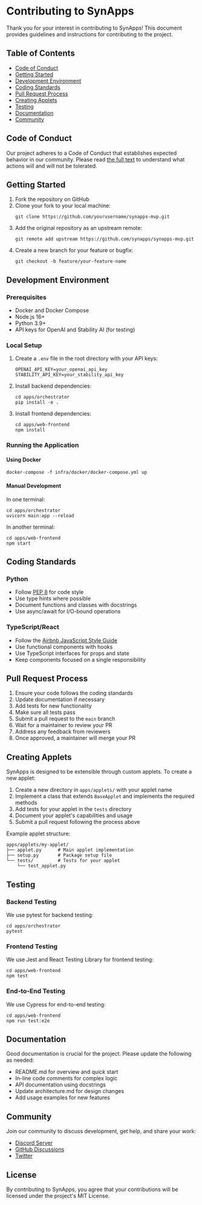 # Contributing to SynApps

Thank you for your interest in contributing to SynApps! This document provides guidelines and instructions for contributing to the project.

## Table of Contents

- [Code of Conduct](#code-of-conduct)
- [Getting Started](#getting-started)
- [Development Environment](#development-environment)
- [Coding Standards](#coding-standards)
- [Pull Request Process](#pull-request-process)
- [Creating Applets](#creating-applets)
- [Testing](#testing)
- [Documentation](#documentation)
- [Community](#community)

## Code of Conduct

Our project adheres to a Code of Conduct that establishes expected behavior in our community. Please read [the full text](CODE_OF_CONDUCT.md) to understand what actions will and will not be tolerated.

## Getting Started

1. Fork the repository on GitHub
2. Clone your fork to your local machine:
   ```
   git clone https://github.com/yourusername/synapps-mvp.git
   ```
3. Add the original repository as an upstream remote:
   ```
   git remote add upstream https://github.com/synapps/synapps-mvp.git
   ```
4. Create a new branch for your feature or bugfix:
   ```
   git checkout -b feature/your-feature-name
   ```

## Development Environment

### Prerequisites

- Docker and Docker Compose
- Node.js 16+
- Python 3.9+
- API keys for OpenAI and Stability AI (for testing)

### Local Setup

1. Create a `.env` file in the root directory with your API keys:
   ```
   OPENAI_API_KEY=your_openai_api_key
   STABILITY_API_KEY=your_stability_api_key
   ```

2. Install backend dependencies:
   ```
   cd apps/orchestrator
   pip install -e .
   ```

3. Install frontend dependencies:
   ```
   cd apps/web-frontend
   npm install
   ```

### Running the Application

#### Using Docker

```
docker-compose -f infra/docker/docker-compose.yml up
```

#### Manual Development

In one terminal:
```
cd apps/orchestrator
uvicorn main:app --reload
```

In another terminal:
```
cd apps/web-frontend
npm start
```

## Coding Standards

### Python

- Follow [PEP 8](https://www.python.org/dev/peps/pep-0008/) for code style
- Use type hints where possible
- Document functions and classes with docstrings
- Use async/await for I/O-bound operations

### TypeScript/React

- Follow the [Airbnb JavaScript Style Guide](https://github.com/airbnb/javascript)
- Use functional components with hooks
- Use TypeScript interfaces for props and state
- Keep components focused on a single responsibility

## Pull Request Process

1. Ensure your code follows the coding standards
2. Update documentation if necessary
3. Add tests for new functionality
4. Make sure all tests pass
5. Submit a pull request to the `main` branch
6. Wait for a maintainer to review your PR
7. Address any feedback from reviewers
8. Once approved, a maintainer will merge your PR

## Creating Applets

SynApps is designed to be extensible through custom applets. To create a new applet:

1. Create a new directory in `apps/applets/` with your applet name
2. Implement a class that extends `BaseApplet` and implements the required methods
3. Add tests for your applet in the `tests` directory
4. Document your applet's capabilities and usage
5. Submit a pull request following the process above

Example applet structure:

```
apps/applets/my-applet/
├── applet.py      # Main applet implementation
├── setup.py       # Package setup file
└── tests/         # Tests for your applet
    └── test_applet.py
```

## Testing

### Backend Testing

We use pytest for backend testing:

```
cd apps/orchestrator
pytest
```

### Frontend Testing

We use Jest and React Testing Library for frontend testing:

```
cd apps/web-frontend
npm test
```

### End-to-End Testing

We use Cypress for end-to-end testing:

```
cd apps/web-frontend
npm run test:e2e
```

## Documentation

Good documentation is crucial for the project. Please update the following as needed:

- README.md for overview and quick start
- In-line code comments for complex logic
- API documentation using docstrings
- Update architecture.md for design changes
- Add usage examples for new features

## Community

Join our community to discuss development, get help, and share your work:

- [Discord Server](https://discord.gg/synapps)
- [GitHub Discussions](https://github.com/synapps/synapps-mvp/discussions)
- [Twitter](https://twitter.com/synappshq)

## License

By contributing to SynApps, you agree that your contributions will be licensed under the project's MIT License.
